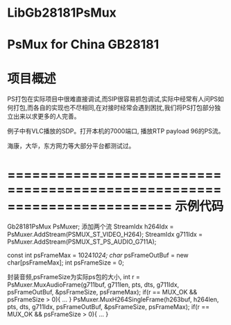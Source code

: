 # LibGb28181PsMux
PsMux for China GB28181
========================================================================
项目概述
========================================================================

PS打包在实际项目中很难直接调试,而SIP很容易抓包调试,实际中经常有人问PS如何打包,而各自的实现也不尽相同,在对接时经常会遇到困扰,我们将PS打包部分独立出来以求更多的人完善。

例子中有VLC播放的SDP。打开本机的7000端口, 播放RTP payload 96的PS流。

海康，大华，东方网力等大部分平台都测试过。


========================================================================
示例代码
========================================================================
Gb28181PsMux PsMuxer;
添加两个流
StreamIdx h264Idx = PsMuxer.AddStream(PSMUX_ST_VIDEO_H264);
StreamIdx g711Idx = PsMuxer.AddStream(PSMUX_ST_PS_AUDIO_G711A);

const int psFrameMax = 1024*1024;
char* psFrameOutBuf = new char[psFrameMax];
int psFrameSize = 0;

封装音频,psFrameSize为实际ps包的大小,
int r = PsMuxer.MuxAudioFrame(g711buf, g711len, pts, dts, g711Idx, psFrameOutBuf, &psFrameSize, psFrameMax);
if(r == MUX_OK && psFrameSize > 0){
    ...
}
PsMuxer.MuxH264SingleFrame(h263buf, h264len, pts, dts, g711Idx, psFrameOutBuf, &psFrameSize, psFrameMax);
if(r == MUX_OK && psFrameSize > 0){
    ...
}